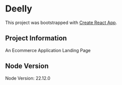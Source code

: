 # Deelly

This project was bootstrapped with [Create React App](https://github.com/facebook/create-react-app).

## Project Information

An Ecommerce Application Landing Page

## Node Version

Node Version: 22.12.0
